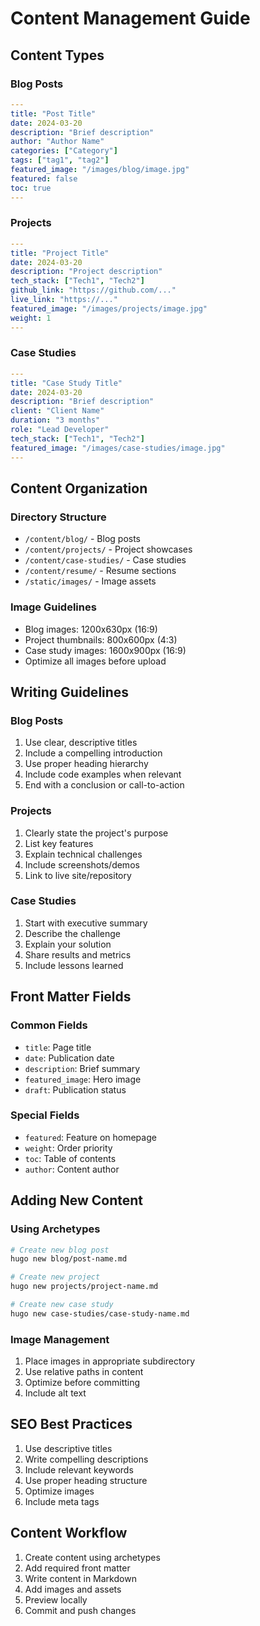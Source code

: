 # Content Management Guide

## Content Types

### Blog Posts
```yaml
---
title: "Post Title"
date: 2024-03-20
description: "Brief description"
author: "Author Name"
categories: ["Category"]
tags: ["tag1", "tag2"]
featured_image: "/images/blog/image.jpg"
featured: false
toc: true
---
```

### Projects
```yaml
---
title: "Project Title"
date: 2024-03-20
description: "Project description"
tech_stack: ["Tech1", "Tech2"]
github_link: "https://github.com/..."
live_link: "https://..."
featured_image: "/images/projects/image.jpg"
weight: 1
---
```

### Case Studies
```yaml
---
title: "Case Study Title"
date: 2024-03-20
description: "Brief description"
client: "Client Name"
duration: "3 months"
role: "Lead Developer"
tech_stack: ["Tech1", "Tech2"]
featured_image: "/images/case-studies/image.jpg"
---
```

## Content Organization

### Directory Structure
- `/content/blog/` - Blog posts
- `/content/projects/` - Project showcases
- `/content/case-studies/` - Case studies
- `/content/resume/` - Resume sections
- `/static/images/` - Image assets

### Image Guidelines
- Blog images: 1200x630px (16:9)
- Project thumbnails: 800x600px (4:3)
- Case study images: 1600x900px (16:9)
- Optimize all images before upload

## Writing Guidelines

### Blog Posts
1. Use clear, descriptive titles
2. Include a compelling introduction
3. Use proper heading hierarchy
4. Include code examples when relevant
5. End with a conclusion or call-to-action

### Projects
1. Clearly state the project's purpose
2. List key features
3. Explain technical challenges
4. Include screenshots/demos
5. Link to live site/repository

### Case Studies
1. Start with executive summary
2. Describe the challenge
3. Explain your solution
4. Share results and metrics
5. Include lessons learned

## Front Matter Fields

### Common Fields
- `title`: Page title
- `date`: Publication date
- `description`: Brief summary
- `featured_image`: Hero image
- `draft`: Publication status

### Special Fields
- `featured`: Feature on homepage
- `weight`: Order priority
- `toc`: Table of contents
- `author`: Content author

## Adding New Content

### Using Archetypes
```bash
# Create new blog post
hugo new blog/post-name.md

# Create new project
hugo new projects/project-name.md

# Create new case study
hugo new case-studies/case-study-name.md
```

### Image Management
1. Place images in appropriate subdirectory
2. Use relative paths in content
3. Optimize before committing
4. Include alt text

## SEO Best Practices

1. Use descriptive titles
2. Write compelling descriptions
3. Include relevant keywords
4. Use proper heading structure
5. Optimize images
6. Include meta tags

## Content Workflow

1. Create content using archetypes
2. Add required front matter
3. Write content in Markdown
4. Add images and assets
5. Preview locally
6. Commit and push changes